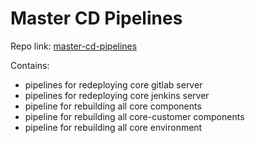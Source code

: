 # Master CD Pipelines

Repo link: [master-cd-pipelines](https://bitbucket.org/softhlon/master-cd-pipelines)

Contains:

- pipelines for redeploying core gitlab server
- pipelines for redeploying core jenkins server
- pipeline for rebuilding all core components
- pipeline for rebuilding all core-customer components
- pipeline for rebuilding all core environment